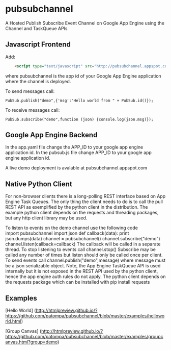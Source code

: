 pubsubchannel
=============

A Hosted Publish Subscribe Event Channel on Google App Engine using the Channel and TaskQueue APIs

Javascript Frontend
-------

Add:
```html
	<script type="text/javascript" src="http://pubsubchannel.appspot.com/"></script>
```

where pubsubchannel is the app id of your Google App Engine application where the 
channel is deployed.

To send messages call:

	PubSub.publish("demo",{'msg':"Hello world from " + PubSub.id()});

To receive messages call:

	PubSub.subscribe("demo",function (json) {console.log(json.msg)});

Google App Engine Backend
-------

In the app.yaml file change the APP_ID to your google app engine application id.
In the pubsub.js file change APP_ID to your google app engine application id.

A live demo deployment is avalable at pubsubchannel.appspot.com 

Native Python Client
-------
For non-browser clients there is a long-polling REST interface based on App Engine Task Queues.
The only thing the client needs to do is to call the pull REST API as exemplified by the
python client in the distribution. The example python client depends on the requests
and threading packages, but any http client library may be used.

To listen to events on the demo channel use the following code  
        import pubsubchannel
        import json
	def callback(data):
	    print json.dumps(data)
	channel = pubsubchannel()
        channel.subscribe("demo")
        channel.listen(callback=callback)
The callback will be called in a separate thread. To stop listening to events call
	channel.stop()
Subscribe may be called any number of times but listen should only be called once per client.
To send events call
	channel.publish("demo",message)
where message must be a json serializable object.
Note, the App Engine TaskQueue API is used internally but it is not exposed in the REST API
used by the python client, hence the app engine auth rules do not apply.
The python client depends on the requests package which can be installed with
	pip install requests

Examples
-------

[Hello World] (http://htmlpreview.github.io/?https://github.com/patompa/pubsubchannel/blob/master/examples/helloworld.html)

[Group Canvas] (http://htmlpreview.github.io/?https://github.com/patompa/pubsubchannel/blob/master/examples/groupcanvas.html?group=demo)





